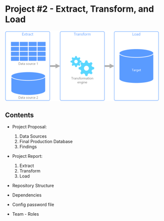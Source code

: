 # Project #2 - Extract, Transform, and Load

![Title Image](Images/etl.png)

## Contents
* Project Proposal:
    1. Data Sources
    2. Final Production Database
    3. Findings

* Project Report:
    1. Extract
    2. Transform
    3. Load

* Repository Structure
* Dependencies
* Config password file
* Team - Roles
